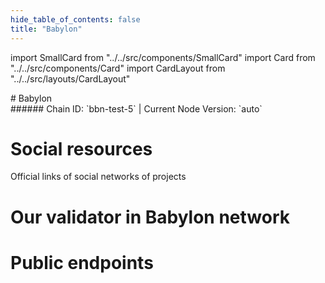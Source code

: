 ```yaml
---
hide_table_of_contents: false
title: "Babylon"
---
```


import SmallCard from "../../src/components/SmallCard"
import Card from "../../src/components/Card"
import CardLayout from "../../src/layouts/CardLayout"

<div class="h1-with-icon icon-babylon">
# Babylon
</div>
###### Chain ID: `bbn-test-5` | Current Node Version: `auto`



# Social resources
Official links of social networks of projects

<CardLayout autoFitEnabled={false}>
    <SmallCard to="https://babylonlabs.io/" header={{label: "Website", translateId: "social-telegram"}} iconPath="img/website-icon.svg"/>
    <SmallCard to="https://discord.com/invite/babylonglobal" header={{label: "GitHub", translateId: "social-telegram"}} iconPath="img/github-icon.svg"/>
    <SmallCard to="https://discord.com/invite/babylonglobal" header={{label: "Discord", translateId: "social-telegram"}} iconPath="img/discord-icon.svg"/>
    <SmallCard to="https://x.com/babylonlabs_io" header={{label: "X", translateId: "social-telegram"}} iconPath="img/x-icon.svg"/>
    <SmallCard to="https://t.me/babyloncommunity" header={{label: "Telegram", translateId: "social-telegram"}} iconPath="img/telegram-icon.svg"/>
</CardLayout>

# Our validator in Babylon network

<CardLayout autoFitEnabled={true}>
    <Card
        to=""
        header={{
            label: "[NODERS]TEAM",
            translateId: "development-setup",
        }}
        body={{
            label: "Trusted blockchain validator",
        }}
        iconPath="img/kotlin-icon.svg"
    />
</CardLayout>

# Public endpoints

<CardLayout autoFitEnabled={true}>
    <SmallCard to="https://babylon-t-rpc.noders.services" header={{label: "RPC Endpoint", translateId: "rpc-endpoint"}}/>
    <SmallCard to="https://babylon-t-api.noders.services" header={{label: "API Endpoint", translateId: "api-endpoint"}}/>
    <SmallCard to="https://babylon-t-jsonrpc.noders.services" header={{label: "json-RPC Endpoint", translateId: "jrpc-endpoint"}}/>
    
</CardLayout>